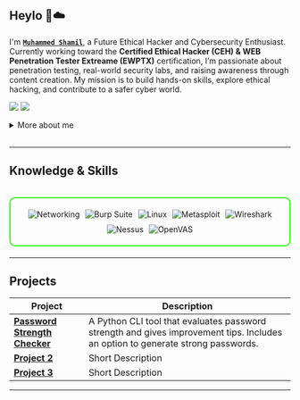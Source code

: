 ## Heylo 👋☁️

I'm **[`Muhammed Shamil`](https://shamiillshaanuh.github.io/shamillshaanu.io/)**, a Future Ethical Hacker and Cybersecurity Enthusiast. Currently working toward the **Certified Ethical Hacker (CEH) & WEB Penetration Tester Extreame (EWPTX)** certification, I’m passionate about penetration testing, real-world security labs, and raising awareness through content creation. My mission is to build hands-on skills, explore ethical hacking, and contribute to a safer cyber world.

<a href="https://www.linkedin.com/in/shamill-shaanu-82224435b"><img src="https://img.shields.io/badge/-LinkedIn-0072b1?&style=for-the-badge&logo=linkedin&logoColor=white" /></a>
<a href="https://github.com/shamillshaanuh"><img src="https://img.shields.io/badge/-GitHub-181717?&style=for-the-badge&logo=github&logoColor=white" /></a>

<details>
  <summary>More about me</summary>

- **Name**: Muhammed Shamil
- **From**: India
- **Aspiring Ethical Hacker** | **Beginner Security Researcher** | **Learning Penetration Testing**
- Currently practicing on platforms like **VulnHub** and exploring tools like **Nmap**, **Hydra**, **Metasploit**, and **OpenVAS**
- Continuously learning about **web vulnerabilities**, **network services**, and **real-world attack techniques**
- Passionate about helping others by creating beginner-friendly cybersecurity resources
- Exploring **Web3 attack vectors**, **mobile security**, and **browser extension threats**
- Building a strong foundation for a career in **global cybersecurity**

</details>
<br>

---

<h2 id="knowledge_skills" align=''> Knowledge & Skills </h2>
<br>

<div style="border: 2px solid #22F700; border-radius: 10px; padding: 20px; margin-bottom: 20px;">
  <div align="left" style="display: flex; flex-wrap: wrap; justify-content: center; gap: 10px;">
      <img src="https://img.shields.io/badge/Networking-0A66C2?style=for-the-badge&logo=networkx&color=000000" alt="Networking" />
      <img src="https://img.shields.io/badge/Burp_Suite-FF6633?style=for-the-badge&logo=burp-suite&color=000000" alt="Burp Suite" />
      <img src="https://img.shields.io/badge/Linux-FCC624?style=for-the-badge&logo=linux&color=000000" alt="Linux" />
      <img src="https://img.shields.io/badge/Metasploit-008C8C?style=for-the-badge&logo=metasploit&color=000000" alt="Metasploit" />
      <img src="https://img.shields.io/badge/Wireshark-009639?style=for-the-badge&logo=wireshark&color=000000" alt="Wireshark" />
      <img src="https://img.shields.io/badge/Nessus-1976D2?style=for-the-badge&logo=tenable&color=000000" alt="Nessus" />
      <img src="https://img.shields.io/badge/OpenVAS-33CC33?style=for-the-badge&logo=openvas&color=000000" alt="OpenVAS" />
  </div>
</div>

  </div>
</div>

---


<h2 id="Projects" align=''> Projects </h2>


| **Project**      | **Description**                                                                                  |
|-------------------|--------------------------------------------------------------------------------------------------|
| **[Password Strength Checker](https://github.com/shamillshaanuh/password-strength-checker)**    | A Python CLI tool that evaluates password strength and gives improvement tips. Includes an option to generate strong passwords. |
| **[Project 2](https://github.com/)**    | Short Description |
| **[Project 3](https://github.com/)**    | Short Description | 

---
